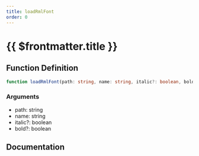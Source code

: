 ```yaml
---
title: loadRmlFont
order: 0
---
```


# {{ $frontmatter.title }}

## Function Definition

```ts
function loadRmlFont(path: string, name: string, italic?: boolean, bold?: boolean): void;
```

### Arguments

* path: string
* name: string
* italic?: boolean
* bold?: boolean

## Documentation

<!--@include: ./parts/loadRmlFont.md-->
